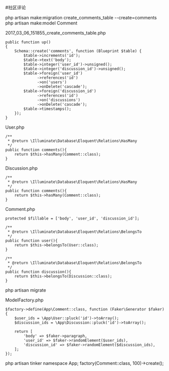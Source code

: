 #社区评论

php artisan make:migration create_comments_table --create=comments
php artisan make:model Comment

2017_03_06_151855_create_comments_table.php
```
public function up()
{
    Schema::create('comments', function (Blueprint $table) {
        $table->increments('id');
        $table->text('body');
        $table->integer('user_id')->unsigned();
        $table->integer('discussion_id')->unsigned();
        $table->foreign('user_id')
              ->references('id')
              ->on('users')
              ->onDelete('cascade');
        $table->foreign('discussion_id')
              ->references('id')
              ->on('discussions')
              ->onDelete('cascade');
        $table->timestamps();
    });
}
```

User.php
```
/**
 * @return \Illuminate\Database\Eloquent\Relations\HasMany
 */
public function comments(){
    return $this->hasMany(Comment::class);
}
```

Discussion.php
```
/**
 * @return \Illuminate\Database\Eloquent\Relations\HasMany
 */
public function comments(){
    return $this->hasMany(Comment::class);
}
```

Comment.php
```
protected $fillable = ['body', 'user_id', 'discussion_id'];

/**
 * @return \Illuminate\Database\Eloquent\Relations\BelongsTo
 */
public function user(){
    return $this->belongsTo(User::class);
}

/**
 * @return \Illuminate\Database\Eloquent\Relations\BelongsTo
 */
public function discussion(){
    return $this->belongsTo(Discussion::class);
}
```

php artisan migrate

ModelFactory.php
```
$factory->define(App\Comment::class, function (Faker\Generator $faker) {
    $user_ids = \App\User::pluck('id')->toArray();
    $discussion_ids = \App\Discussion::pluck('id')->toArray();

    return [
        'body' => $faker->paragraph,
        'user_id' => $faker->randomElement($user_ids),
        'discussion_id' => $faker->randomElement($discussion_ids),
    ];
});
```

php artisan tinker
namespace App;
factory(Comment::class, 100)->create();



